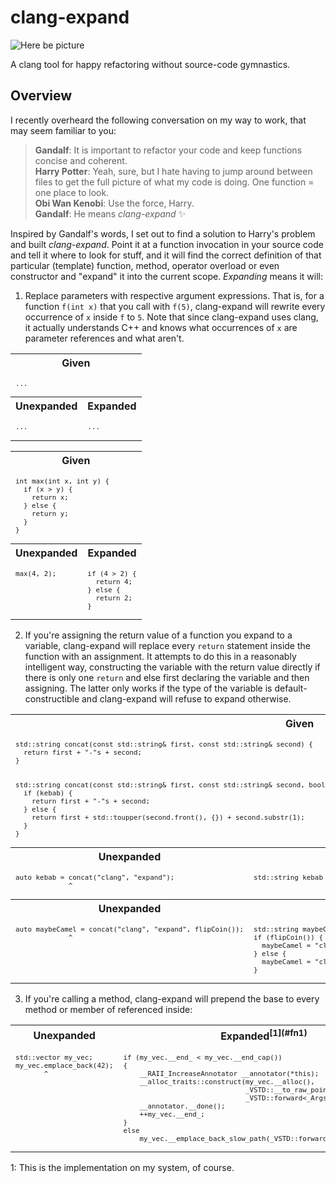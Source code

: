 # clang-expand

![Here be picture](demo.gif)

A clang tool for happy refactoring without source-code gymnastics.

## Overview

I recently overheard the following conversation on my way to work, that may seem familiar to you:

> __Gandalf__: It is important to refactor your code and keep functions concise and coherent.  
> __Harry Potter__: Yeah, sure, but I hate having to jump around between files to get the full picture of what my code is doing. One function = one place to look.  
> __Obi Wan Kenobi__: Use the force, Harry.  
> __Gandalf__: He means *clang-expand* :sparkles:

Inspired by Gandalf's words, I set out to find a solution to Harry's problem and built *clang-expand*. Point it at a function invocation in your source code and tell it where to look for stuff, and it will find the correct definition of that particular (template) function, method, operator overload or even constructor and "expand" it into the current scope. *Expanding* means it will:

1. Replace parameters with respective argument expressions. That is, for a
function `f(int x)` that you call with `f(5)`, clang-expand will rewrite every
occurrence of `x` inside `f` to `5`. Note that since clang-expand uses clang, it
actually understands C++ and knows what occurrences of `x` are parameter
references and what aren't.

<table>
<tr><th colspan="2">Given</th></tr>
<tr valign="top"><td colspan="2"><sub><pre lang="cpp">
...
</pre></sub></td></tr>
<tr><th>Unexpanded</th><th>Expanded</th></tr>
<tr valign="top">
<td><sub><pre lang="cpp">
...
</pre></sub></td>
<td><sub><pre lang="cpp">
...
</pre></sub></td>
</tr>
</table>

<table>
<tr><th colspan="2">Given</th></tr>
<tr valign="top"><td colspan="2"><sub><pre lang="cpp">
int max(int x, int y) {
  if (x > y) {
    return x;
  } else {
    return y;
  }
}
</pre></sub></td></tr>
<tr><th>Unexpanded</th><th>Expanded</th></tr>
<tr valign="top">
<td><sub><pre lang="cpp">
max(4, 2);
</pre></sub></td>
<td><sub><pre lang="cpp">
if (4 > 2) {
  return 4;
} else {
  return 2;
}
</pre></sub></td>
</tr>
</table>

2. If you're assigning the return value of a function you expand to a
variable, clang-expand will replace every `return` statement inside the function
with an assignment. It attempts to do this in a reasonably intelligent way,
constructing the variable with the return value directly if there is only one
`return` and else first declaring the variable and then assigning. The latter
only works if the type of the variable is default-constructible and clang-expand
will refuse to expand otherwise.

<table>
<tr><th colspan="2">Given</th></tr>
<tr valign="top"><td colspan="2"><sub><pre lang="cpp">
std::string concat(const std::string&amp; first, const std::string&amp; second) {
  return first + "-"s + second;
}
<br>
std::string concat(const std::string&amp; first, const std::string&amp; second, bool kebab) {
  if (kebab) {
    return first + "-"s + second;
  } else {
    return first + std::toupper(second.front(), {}) + second.substr(1);
  }
}
</pre></sub></td></tr>
<tr><th>Unexpanded</th><th>Expanded</th></tr>
<tr valign="top">
<td><sub><pre lang="cpp">
auto kebab = concat("clang", "expand");
             ^
</pre></sub></td>
<td><sub><pre lang="cpp">
std::string kebab = "clang" + "-"s + "expand";
</pre></sub></td>
</tr>
<tr><th>Unexpanded</th><th>Expanded</th></tr>
<tr valign="top">
<td><sub><pre lang="cpp">
auto maybeCamel = concat("clang", "expand", flipCoin());
             ^
</pre></sub></td>
<td><sub><pre lang="cpp">
std::string maybeCamel;
if (flipCoin()) {
  maybeCamel = "clang" + "-"s + "expand";
} else {
  maybeCamel = "clang" + std::toupper("expand".front(), {}) + "expand".substr(1);
}
</pre></sub></td>
</tr>
</table>

3. If you're calling a method, clang-expand will prepend the base to every method or member of referenced inside:

<table>
<tr><th>Unexpanded</th><th>Expanded<sup>[1](#fn1)</sup></th></tr>
<tr valign="top">
<td><sub><pre lang="cpp">
std::vector<int> my_vec;
my_vec.emplace_back(42);
       ^
</pre></sub></td>
<td><sub><pre lang="cpp">
if (my_vec.__end_ < my_vec.__end_cap())
{
    __RAII_IncreaseAnnotator __annotator(*this);
    __alloc_traits::construct(my_vec.__alloc(),
                              _VSTD::__to_raw_pointer(my_vec.__end_),
                              _VSTD::forward<_Args>(42)...);
    __annotator.__done();
    ++my_vec.__end_;
}
else
    my_vec.__emplace_back_slow_path(_VSTD::forward<_Args>(42)...);
</pre></sub></td>
</tr>
</table>

<a name="fn1">1</a>: This is the implementation on my system, of course.
